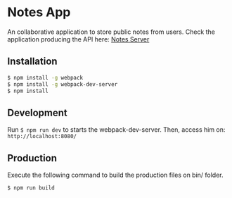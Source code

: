 # Notes App
An collaborative application to store public notes from users. Check the application producing the API here: [Notes Server](https://github.com/gustavosobral/notes_server)

## Installation
```bash
$ npm install -g webpack
$ npm install -g webpack-dev-server
$ npm install
```
## Development

Run `$ npm run dev` to starts the webpack-dev-server. Then, access him on: `http://localhost:8080/`

## Production

Execute the following command to build the production files on bin/ folder.

```bash
$ npm run build
```
